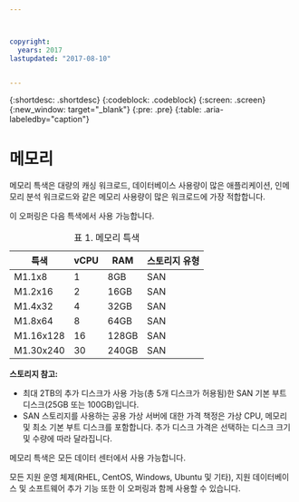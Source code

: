 ```yaml
---



copyright:
  years: 2017
lastupdated: "2017-08-10"


---
```


{:shortdesc: .shortdesc}
{:codeblock: .codeblock}
{:screen: .screen}
{:new_window: target="_blank"}
{:pre: .pre}
{:table: .aria-labeledby="caption"}

# 메모리 
메모리 특색은 대량의 캐싱 워크로드, 데이터베이스 사용량이 많은 애플리케이션, 인메모리 분석 워크로드와 같은 메모리 사용량이 많은 워크로드에 가장 적합합니다. 

이 오퍼링은 다음 특색에서 사용 가능합니다. 

<table>
<CAPTION>표 1. 메모리 특색</CAPTION>
<THEAD>
<TR>
<th>특색</th>
<th>vCPU</th>
<th>RAM</th>
<th>스토리지 유형</th>
</TR>
</THEAD>
<TBODY>
<tr>
<td>M1.1x8</td>
<td>1</td>
<td>8GB</td>
<td>SAN</td>
</tr>
<tr>
<td>M1.2x16</td>
<td>2</td>
<td>16GB</td>
<td>SAN</td>
</tr>
<tr>
<td>M1.4x32</td>
<td>4</td>
<td>32GB</td>
<td>SAN</td>
</tr>
<tr>
<td>M1.8x64</td>
<td>8</td>
<td>64GB</td>
<td>SAN</td>
</tr>
<tr>
<td>M1.16x128</td>
<td>16</td>
<td>128GB</td>
<td>SAN</td>
</tr>
<tr>
<td>M1.30x240</td>
<td>30</td>
<td>240GB</td>
<td>SAN</td>
</tr>
</TBODY>
</table>

**스토리지 참고:**
* 최대 2TB의 추가 디스크가 사용 가능(총 5개 디스크가 허용됨)한 SAN 기본 부트 디스크(25GB 또는 100GB)입니다.
* SAN 스토리지를 사용하는 공용 가상 서버에 대한 가격 책정은 가상 CPU, 메모리 및 최소 기본 부트 디스크를 포함합니다. 추가 디스크 가격은 선택하는 디스크 크기 및 수량에 따라 달라집니다.   

메모리 특색은 모든 데이터 센터에서 사용 가능합니다. 

모든 지원 운영 체제(RHEL, CentOS, Windows, Ubuntu 및 기타), 지원 데이터베이스 및 소프트웨어 추가 기능 또한 이 오퍼링과 함께 사용할 수 있습니다.   

